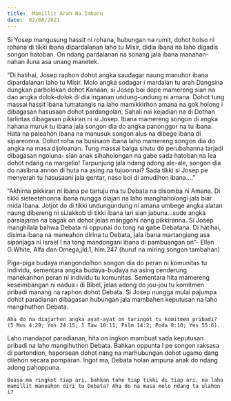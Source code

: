 ```yaml
---
title:  Mamillit Arah Na Imbaru
date:  02/08/2021
---
```


Si Yosep mangusung hassit ni rohana, hubungan na rumit, dohot holso ni rohana di tikki ibana dipardalanan laho tu Misir, didia ibana na laho digadis songon hatoban. On ndang pardalanan na sonang jala ibana manahan-nahan iluna asa unang manetek.

“Di hatihai, Josep raphon dohot angka saudagar naung manuhor ibana dipardalanan laho tu Misir. Molo angka sodagar i mardalan tu arah Dangsina dungkan parbolokan dohot Kanaan, si Josep boi dope mamereng sian na dao angka dolok-dolok di dia inganan undung-undung ni amana. Dohot tung massai hassit ibana tumatangis na laho mamikkirhon amana na gok holong i dibagasan hasusaan dohot pardangolan. Sahali nai kejadian na di Dothan tarlintas dibagasan pikkiran ni si Josep. Ibana mamereng songon di angka hahana muruk tu ibana jala songon dia do angka panonggor na tu ibana. Hata na paleahon ibana na manusuk songon alus na dibege ibana di sipareonna. Dohot roha na busisaon ibana laho mamereng songon dia do angka na masa dijoloanan. Tung massai balga situtu do perubahanna tarjadi dibagasan ngoluna- sian anak sihaholongan na gabe sada hatoban na lea dohot ndang na margello! Tarpunjung jala ndang adong ale-ale, songon dia do nasibna annon di huta na asing na tujuonnai? Sada tikki si Josep pe menyerah tu hasusaani jala gentar, naso boi di amudihon ibana….”

“Akhirna pikkiran ni ibana pe tartuju ma tu Debata na disomba ni Amana. Di tikki sieteetehonna ibana nungga diajari na laho manghaholongi jala biar mida Ibana. Jotjot do di tikki undungundung ni amana umbege angka alatan naung dibereng ni siJakkob di tikki ibana lari sian jabuna…sude angka parsiajaran na bagak on dohot jelas manggohi nang pikkiranna. Si Josep manghilala bahwa Debata ni oppunai do tong na gabe Debatana. Di hatihai, disima ibana na maneahon dirina tu Debata, jala ibana martangiang asa sipanjaga ni Israel I na tong mandongani ibana di pambuangan on”- Ellen G.White, Alfa dan Omega,jld.1, hlm.247 (huruf na miring songon tambahan)

Piga-piga budaya mangondolhon songon dia do peran ni komunitas tu individu, sementara angka budaya-budaya na asing cenderung manekanhon peran ni individu tu komunitas. Sementara hita mamereng keseimbangan ni nadua i di Bibel, jelas adong do jou-jou tu komitmen pribadi manang na raphon dohot Debata. Si Josep nungga mulai pajumpa dohot paradianan dibagasan hubungan jala mambahen keputusan na laho mangihuthon Debata.

`Aha do na diajarhon angka ayat-ayat on taringot tu komitmen pribadi? (5 Mus 4:29; Yos 24:15; 1 Taw 16:11; Pslm 14:2; Poda 8:10; Yes 55:6).`

Laho mandapot paradianan, hita on ingkon mambuat sada keputusan pribadi na laho mangihuthon Debata. Bahkan oppunta I pe songon raksasa di partondion, haporsean dohot nang na marhubungan dohot ugamo dang dilehon secara pomparan. Ingot ma, Debata holan ampuna anak do ndang adong pahoppuna.

`Boasa ma ringkot tiap ari, bahkan tahe tiap tikki di tiap ari, na laho mamillit maneahon diri tu Debata? Aha do na masa molo ndang ta ulahon i?`